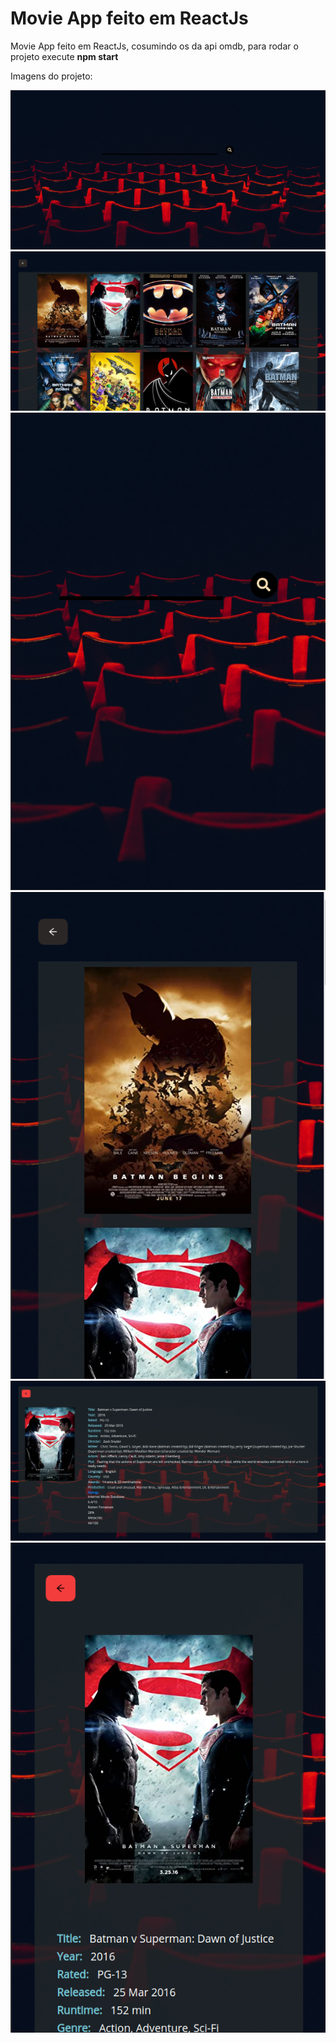 <h1>Movie App feito em ReactJs</h1>

<p>
Movie App feito em ReactJs, cosumindo os da api omdb, para rodar o projeto execute
<b>npm start</b>
</p>

<p>Imagens do projeto: </p>

<img src="src/images/desktop-principal.png">
<img src="src/images/desktop_movie_list.png">
<img src="src/images/mobile_principal.png">
<img src="src/images/mobile_movie_list.png">
<img src="src/images/movie_info_desktop.png">
<img src="src/images/movie_info_mobile.png">
